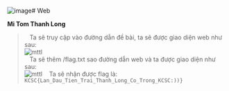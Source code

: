 ![image](https://github.com/ng0cph0ng/KCSC-Recruitment/assets/93986136/78a0123b-7dd2-43fb-9b88-aa1485852262)# Web

**Mi Tom Thanh Long**<br/>
>&nbsp;&nbsp;&nbsp;Ta sẽ truy cập vào đường dẫn đề bài, ta sẽ được giao diện web như sau:<br/>
![mttl](https://github.com/ng0cph0ng/KCSC-Recruitment/assets/93986136/b95f6dca-03b8-4d19-933c-bef4bc273715)<br/>
&nbsp;&nbsp;&nbsp;Ta sẽ thêm /flag.txt sao đường dẫn web và ta được giao diện như sau:<br/>
![mttl](https://github.com/ng0cph0ng/KCSC-Recruitment/assets/93986136/4fe1200f-10f9-47b5-84ed-d4c82c2e4967)
&nbsp;&nbsp;&nbsp;Ta sẽ nhận được flag là: ``KCSC{Lan_Dau_Tien_Trai_Thanh_Long_Co_Trong_KCSC:))}``
